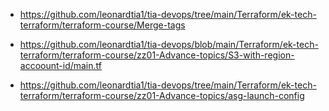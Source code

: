 

- https://github.com/leonardtia1/tia-devops/tree/main/Terraform/ek-tech-terraform/terraform-course/Merge-tags

- https://github.com/leonardtia1/tia-devops/blob/main/Terraform/ek-tech-terraform/terraform-course/zz01-Advance-topics/S3-with-region-accoount-id/main.tf

- https://github.com/leonardtia1/tia-devops/tree/main/Terraform/ek-tech-terraform/terraform-course/zz01-Advance-topics/asg-launch-config


